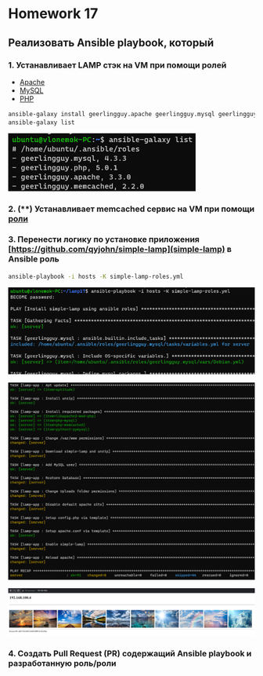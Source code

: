 # Homework 17

## Реализовать Ansible playbook, который

### 1. Устанавливает LAMP стэк на VM при помощи ролей

- [Apache](https://galaxy.ansible.com/ui/standalone/roles/geerlingguy/apache/)
- [MySQL](https://galaxy.ansible.com/ui/standalone/roles/geerlingguy/mysql/)
- [PHP](https://galaxy.ansible.com/ui/standalone/roles/geerlingguy/php/)

```bash
ansible-galaxy install geerlingguy.apache geerlingguy.mysql geerlingguy.php geerlingguy.memcached
ansible-galaxy list
```

![task1](screenshots/task1.png)

### 2. (**) Устанавливает memcached сервис на VM при помощи [роли](https://galaxy.ansible.com/ui/standalone/roles/geerlingguy/memcached/)

### 3. Перенести логику по установке приложения [https://github.com/qyjohn/simple-lamp](simple-lamp) в Ansible роль

```bash
ansible-playbook -i hosts -K simple-lamp-roles.yml
```

![task3_1](screenshots/task3_1.png)

![task3_2](screenshots/task3_2.png)

![task3](screenshots/task3.png)

### 4. Создать Pull Request (PR) содержащий Ansible playbook и разработанную роль/роли

